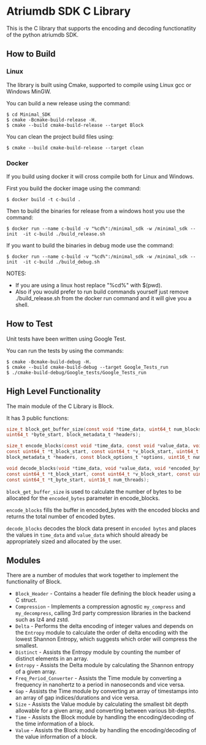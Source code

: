 # Atriumdb SDK C Library

This is the C library that supports the encoding and decoding functionatlity of the python atriumdb SDK.

## How to Build
### Linux

The library is built using Cmake, supported to compile using Linux gcc or Windows MinGW.

You can build a new release using the command:

```shell
$ cd Minimal_SDK
$ cmake -Bcmake-build-release -H.
$ cmake --build cmake-build-release --target Block
```

You can clean the project build files using:

```shell
$ cmake --build cmake-build-release --target clean
```

### Docker
If you build using docker it will cross compile both for Linux and Windows.

First you build the docker image using the command:
```shell
$ docker build -t c-build .
```
Then to build the binaries for release from a windows host you use the command:
```shell
$ docker run --name c-build -v "%cd%":/minimal_sdk -w /minimal_sdk --init  -it c-build ./build_release.sh
```
If you want to build the binaries in debug mode use the command:
```shell
$ docker run --name c-build -v "%cd%":/minimal_sdk -w /minimal_sdk --init  -it c-build ./build_debug.sh
```
NOTES: 
- If you are using a linux host replace "%cd%" with $(pwd). 
- Also if you would prefer to run build commands yourself just remove ./build_release.sh from the docker run command 
and it will give you a shell.

## How to Test

Unit tests have been written using Google Test.

You can run the tests by using the commands:

```shell
$ cmake -Bcmake-build-debug -H.
$ cmake --build cmake-build-debug --target Google_Tests_run
$ ./cmake-build-debug/Google_tests/Google_Tests_run
```


## High Level Functionality

The main module of the C Library is Block.

It has 3 public functions:

```C
size_t block_get_buffer_size(const void *time_data, uint64_t num_blocks, const uint64_t *t_block_start,
uint64_t *byte_start, block_metadata_t *headers);

size_t encode_blocks(const void *time_data, const void *value_data, void *encoded_bytes, uint64_t num_blocks,
const uint64_t *t_block_start, const uint64_t *v_block_start, uint64_t *byte_start,
block_metadata_t *headers, const block_options_t *options, uint16_t num_threads);

void decode_blocks(void *time_data, void *value_data, void *encoded_bytes, uint64_t num_blocks,
const uint64_t *t_block_start, const uint64_t *v_block_start, const uint64_t *byte_start,
const uint64_t *t_byte_start, uint16_t num_threads);
```

`block_get_buffer_size` is used to calculate the number of bytes to be allocated for the `encoded_bytes` parameter in 
encode_blocks.

`encode_blocks` fills the buffer in encoded_bytes with the encoded blocks and returns the total number of encoded bytes.

`decode_blocks` decodes the block data present in `encoded bytes` and places the values in `time_data` and `value_data` 
which should already be appropriately sized and allocated by the user.

## Modules

There are a number of modules that work together to implement the functionality of Block.

- `Block_Header` - Contains a header file defining the block header using a C struct.
- `Compression` - Implements a compression agnostic `my_compress` and `my_decompress`, calling 3rd party compression 
  libraries in the backend such as lz4 and zstd.
- `Delta` - Performs the delta encoding of integer values and depends on the `Entropy` module to calculate the order of 
  delta encoding with the lowest Shannon Entropy, which suggests which order will compress the smallest.
- `Distinct` - Assists the Entropy module by counting the number of distinct elements in an array.
- `Entropy` - Assists the Delta module by calculating the Shannon entropy of a given array.
- `Freq_Period_Converter` - Assists the Time module by converting a frequency in nanohertz to a period in nanoseconds 
  and vice versa.
- `Gap` - Assists the Time module by converting an array of timestamps into an array of gap indices/durations and 
  vice versa.
- `Size` - Assists the Value module by calculating the smallest bit depth allowable for a given array, and converting 
  between various bit-depths.
- `Time` - Assists the Block module by handling the encoding/decoding of the time information of a block.
- `Value` - Assists the Block module by handling the encoding/decoding of the value information of a block.
